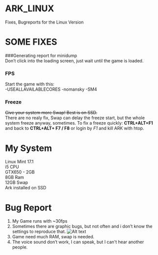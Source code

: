 # ARK_LINUX
Fixes, Bugreports for the Linux Version

# SOME FIXES
###Generating report for minidump  
Don’t click into the loading screen, just wait until the game is loaded.

### FPS
Start the game with this:  
-USEALLAVAILABLECORES -nomansky -SM4

### Freeze
~~Give your system more Swap! Best is on SSD.~~  
There are no realy fix, Swap can delay the freeze start, but the whole system freeze anyway, sometimes.
To fix a freeze quickly: **CTRL+ALT+F1** and back to **CTRL+ALT+ F7 / F8** or login by *F1* and kill ARK with htop.

# My System
Linux Mint 17.1  
i5 CPU  
GTX650 - 2GB  
8GB Ram  
12GB Swap  
Ark installed on SSD

# Bug Report
1. My Game runs with ~30fps
2. Sometimes there are graphic bugs, but not often and i don’t know the settings to reproduce that.
![Alt text](http://f.666kb.com/i/d10hv0rm5epau6rp7.png)
3. Game need much RAM, swap is needed.
4. The voice sound don’t work, I can speak, but I can't hear another people.
